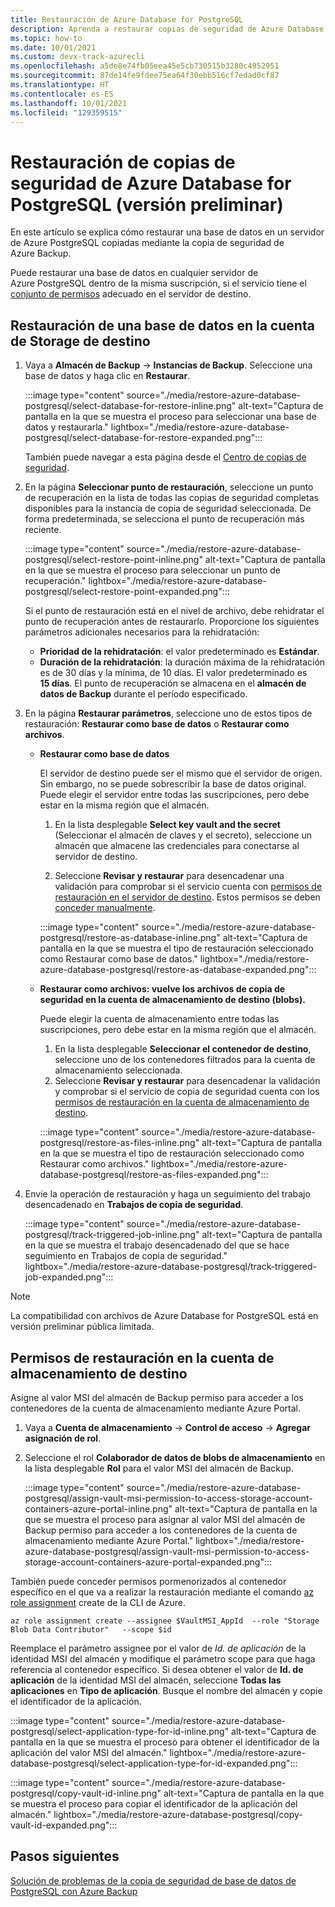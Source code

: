 ```yaml
---
title: Restauración de Azure Database for PostgreSQL
description: Aprenda a restaurar copias de seguridad de Azure Database for PostgreSQL.
ms.topic: how-to
ms.date: 10/01/2021
ms.custom: devx-track-azurecli
ms.openlocfilehash: a5de8e74fb05eea45e5cb730515b3280c4952951
ms.sourcegitcommit: 87de14fe9fdee75ea64f30ebb516cf7edad0cf87
ms.translationtype: HT
ms.contentlocale: es-ES
ms.lasthandoff: 10/01/2021
ms.locfileid: "129359515"
---
```

# <a name="restore-azure-database-for-postgresql-backups-preview"></a>Restauración de copias de seguridad de Azure Database for PostgreSQL (versión preliminar)

En este artículo se explica cómo restaurar una base de datos en un servidor de Azure PostgreSQL copiadas mediante la copia de seguridad de Azure Backup.

Puede restaurar una base de datos en cualquier servidor de Azure PostgreSQL dentro de la misma suscripción, si el servicio tiene el [conjunto de permisos](backup-azure-database-postgresql-overview.md#azure-backup-authentication-with-the-postgresql-server) adecuado en el servidor de destino.

## <a name="restore-a-database-on-the-target-storage-account"></a>Restauración de una base de datos en la cuenta de Storage de destino


1. Vaya a **Almacén de Backup** -> **Instancias de Backup**. Seleccione una base de datos y haga clic en **Restaurar**.

   :::image type="content" source="./media/restore-azure-database-postgresql/select-database-for-restore-inline.png" alt-text="Captura de pantalla en la que se muestra el proceso para seleccionar una base de datos y restaurarla." lightbox="./media/restore-azure-database-postgresql/select-database-for-restore-expanded.png":::

   También puede navegar a esta página desde el [Centro de copias de seguridad](/azure/backup/backup-center-overview).   
  
1. En la página **Seleccionar punto de restauración**, seleccione un punto de recuperación en la lista de todas las copias de seguridad completas disponibles para la instancia de copia de seguridad seleccionada. De forma predeterminada, se selecciona el punto de recuperación más reciente.

   :::image type="content" source="./media/restore-azure-database-postgresql/select-restore-point-inline.png" alt-text="Captura de pantalla en la que se muestra el proceso para seleccionar un punto de recuperación." lightbox="./media/restore-azure-database-postgresql/select-restore-point-expanded.png":::

   Si el punto de restauración está en el nivel de archivo, debe rehidratar el punto de recuperación antes de restaurarlo. Proporcione los siguientes parámetros adicionales necesarios para la rehidratación:

   - **Prioridad de la rehidratación**: el valor predeterminado es **Estándar**.
   - **Duración de la rehidratación**: la duración máxima de la rehidratación es de 30 días y la mínima, de 10 días. El valor predeterminado es **15 días**. El punto de recuperación se almacena en el **almacén de datos de Backup** durante el período especificado.

1. En la página **Restaurar parámetros**, seleccione uno de estos tipos de restauración: **Restaurar como base de datos** o **Restaurar como archivos**.

   - **Restaurar como base de datos**

     El servidor de destino puede ser el mismo que el servidor de origen. Sin embargo, no se puede sobrescribir la base de datos original. Puede elegir el servidor entre todas las suscripciones, pero debe estar en la misma región que el almacén.

     1. En la lista desplegable **Select key vault and the secret** (Seleccionar el almacén de claves y el secreto), seleccione un almacén que almacene las credenciales para conectarse al servidor de destino.

     1. Seleccione **Revisar y restaurar** para desencadenar una validación para comprobar si el servicio cuenta con [permisos de restauración en el servidor de destino](backup-azure-database-postgresql-overview.md#set-of-permissions-needed-for-azure-postgresql-database-restore). Estos permisos se deben [conceder manualmente](backup-azure-database-postgresql-overview.md#grant-access-on-the-azure-postgresql-server-and-key-vault-manually).

     :::image type="content" source="./media/restore-azure-database-postgresql/restore-as-database-inline.png" alt-text="Captura de pantalla en la que se muestra el tipo de restauración seleccionado como Restaurar como base de datos." lightbox="./media/restore-azure-database-postgresql/restore-as-database-expanded.png":::

   - **Restaurar como archivos: vuelve los archivos de copia de seguridad en la cuenta de almacenamiento de destino (blobs).**

     Puede elegir la cuenta de almacenamiento entre todas las suscripciones, pero debe estar en la misma región que el almacén.     

     1. En la lista desplegable **Seleccionar el contenedor de destino**, seleccione uno de los contenedores filtrados para la cuenta de almacenamiento seleccionada.
     1. Seleccione **Revisar y restaurar** para desencadenar la validación y comprobar si el servicio de copia de seguridad cuenta con los [permisos de restauración en la cuenta de almacenamiento de destino](#restore-permissions-on-the-target-storage-account).

     :::image type="content" source="./media/restore-azure-database-postgresql/restore-as-files-inline.png" alt-text="Captura de pantalla en la que se muestra el tipo de restauración seleccionado como Restaurar como archivos." lightbox="./media/restore-azure-database-postgresql/restore-as-files-expanded.png":::
   
1. Envíe la operación de restauración y haga un seguimiento del trabajo desencadenado en **Trabajos de copia de seguridad**.
   
   :::image type="content" source="./media/restore-azure-database-postgresql/track-triggered-job-inline.png" alt-text="Captura de pantalla en la que se muestra el trabajo desencadenado del que se hace seguimiento en Trabajos de copia de seguridad." lightbox="./media/restore-azure-database-postgresql/track-triggered-job-expanded.png":::

>[!NOTE]
>La compatibilidad con archivos de Azure Database for PostgreSQL está en versión preliminar pública limitada.

## <a name="restore-permissions-on-the-target-storage-account"></a>Permisos de restauración en la cuenta de almacenamiento de destino

Asigne al valor MSI del almacén de Backup permiso para acceder a los contenedores de la cuenta de almacenamiento mediante Azure Portal.

1. Vaya a **Cuenta de almacenamiento** -> **Control de acceso** -> **Agregar asignación de rol**.

1. Seleccione el rol **Colaborador de datos de blobs de almacenamiento** en la lista desplegable **Rol** para el valor MSI del almacén de Backup.

   :::image type="content" source="./media/restore-azure-database-postgresql/assign-vault-msi-permission-to-access-storage-account-containers-azure-portal-inline.png" alt-text="Captura de pantalla en la que se muestra el proceso para asignar al valor MSI del almacén de Backup permiso para acceder a los contenedores de la cuenta de almacenamiento mediante Azure Portal." lightbox="./media/restore-azure-database-postgresql/assign-vault-msi-permission-to-access-storage-account-containers-azure-portal-expanded.png":::

También puede conceder permisos pormenorizados al contenedor específico en el que va a realizar la restauración mediante el comando [az role assignment](/cli/azure/role/assignment) create de la CLI de Azure.

```azurecli
az role assignment create --assignee $VaultMSI_AppId  --role "Storage Blob Data Contributor"   --scope $id
```
Reemplace el parámetro assignee por el valor de _Id. de aplicación_ de la identidad MSI del almacén y modifique el parámetro scope para que haga referencia al contenedor específico. Si desea obtener el valor de **Id. de aplicación** de la identidad MSI del almacén, seleccione **Todas las aplicaciones** en **Tipo de aplicación**. Busque el nombre del almacén y copie el identificador de la aplicación.

 :::image type="content" source="./media/restore-azure-database-postgresql/select-application-type-for-id-inline.png" alt-text="Captura de pantalla en la que se muestra el proceso para obtener el identificador de la aplicación del valor MSI del almacén." lightbox="./media/restore-azure-database-postgresql/select-application-type-for-id-expanded.png":::

 :::image type="content" source="./media/restore-azure-database-postgresql/copy-vault-id-inline.png" alt-text="Captura de pantalla en la que se muestra el proceso para copiar el identificador de la aplicación del almacén." lightbox="./media/restore-azure-database-postgresql/copy-vault-id-expanded.png":::
 
## <a name="next-steps"></a>Pasos siguientes

[Solución de problemas de la copia de seguridad de base de datos de PostgreSQL con Azure Backup](backup-azure-database-postgresql-troubleshoot.md)
